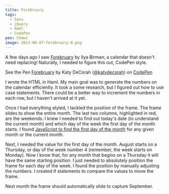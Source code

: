 ```yaml
---
title: Forebruary
tags:
  - Sass
  - jQuery
  - Haml
  - CodePen
pen: Chmws
image: 2013-08-07-forebruary-0.png
---
```


A few days ago I saw [Forebruary](http://ilyabirman.net/projects/forebruary/) by Ilya Birman; a calendar that doesn't need replacing! Naturally, I needed to figure this out, CodePen style.

<p data-height="500" data-theme-id="97" data-slug-hash="Chmws" data-user="katydecorah" data-default-tab="result" class='codepen'>See the Pen <a href='http://codepen.io/katydecorah/pen/Chmws'>Forebruary</a> by Katy DeCorah (<a href='http://codepen.io/katydecorah'>@katydecorah</a>) on <a href='http://codepen.io'>CodePen</a></p>

I wrote the HTML in Haml. My main goal was to generate the numbers on the calendar efficiently. It took a some research, but I figured out how to use case statements. There could be a better way to increment the numbers in each row, but I haven't arrived at it yet.

Once I had everything styled, I tackled the position of the frame. The frame slides to show the entire month. The last two columns, highlighted in red, are the weekends. I knew I needed to find out today's date (to understand the current month) and which day of the week the first day of the month starts. I found [JavaScript to find the first day of the month](http://stackoverflow.com/questions/13571700/get-first-and-last-date-of-current-month-with-javascript-or-jquery) for any given month or the current month.

Next, I needed the value for the first day of the month. August starts on a Thursday, or day of the week number 4 (remember, the week starts on Monday). Now I know that, for any month that begins on a Thursday it will have the same starting position. I just needed to absolutely position the frame for each day of the week. I found the position by manually adjusting the numbers. I created if statements to compare the values to move the frame.

Next month the frame should automatically slide to capture September.
